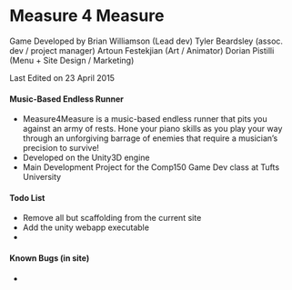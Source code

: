 # Measure 4 Measure

Game Developed by Brian Williamson (Lead dev)
                  Tyler Beardsley  (assoc. dev / project manager)
                  Artoun Festekjian (Art / Animator)
                  Dorian Pistilli (Menu + Site Design / Marketing)

Last Edited on 23 April 2015

#### Music-Based Endless Runner
* Measure4Measure is a music-based endless runner that pits you against an army of
  rests. Hone your piano skills as you play your way through an unforgiving barrage of enemies that require a musician’s precision to survive!
* Developed on the Unity3D engine
* Main Development Project for the Comp150 Game Dev class at Tufts University

#### Todo List
* Remove all but scaffolding from the current site
* Add the unity webapp executable
* 

#### Known Bugs (in site)
* 
